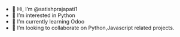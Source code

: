 - 👋 Hi, I’m @satishprajapati1
- 👀 I’m interested in Python
- 🌱 I’m currently learning Odoo
- 💞️ I’m looking to collaborate on Python,Javascript related projects.

<!---
satishprajapati1/satishprajapati1 is a ✨ special ✨ repository because its `README.md` (this file) appears on your GitHub profile.
You can click the Preview link to take a look at your changes.
--->
